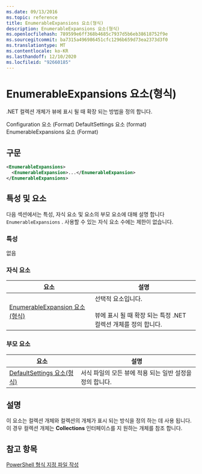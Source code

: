 ```yaml
---
ms.date: 09/13/2016
ms.topic: reference
title: EnumerableExpansions 요소(형식)
description: EnumerableExpansions 요소(형식)
ms.openlocfilehash: 789599e6ff368b4685c7937d5b6eb38618752f9e
ms.sourcegitcommit: ba7315a496986451cfc1296b659d73ea2373d3f0
ms.translationtype: MT
ms.contentlocale: ko-KR
ms.lasthandoff: 12/10/2020
ms.locfileid: "92660185"
---
```

# <a name="enumerableexpansions-element-format"></a>EnumerableExpansions 요소(형식)

.NET 컬렉션 개체가 뷰에 표시 될 때 확장 되는 방법을 정의 합니다.

Configuration 요소 (Format) DefaultSettings 요소 (format) EnumerableExpansions 요소 (Format)

## <a name="syntax"></a>구문

```xml
<EnumerableExpansions>
  <EnumerableExpansion>...</EnumerableExpansion>
</EnumerableExpansions>
```

## <a name="attributes-and-elements"></a>특성 및 요소

다음 섹션에서는 특성, 자식 요소 및 요소의 부모 요소에 대해 설명 합니다 `EnumerableExpansions` . 사용할 수 있는 자식 요소 수에는 제한이 없습니다.

### <a name="attributes"></a>특성

없음

### <a name="child-elements"></a>자식 요소

|요소|설명|
|-------------|-----------------|
|[EnumerableExpansion 요소(형식)](./enumerableexpansion-element-format.md)|선택적 요소입니다.<br /><br /> 뷰에 표시 될 때 확장 되는 특정 .NET 컬렉션 개체를 정의 합니다.|

### <a name="parent-elements"></a>부모 요소

|요소|설명|
|-------------|-----------------|
|[DefaultSettings 요소(형식)](./defaultsettings-element-format.md)|서식 파일의 모든 뷰에 적용 되는 일반 설정을 정의 합니다.|

## <a name="remarks"></a>설명

이 요소는 컬렉션 개체와 컬렉션의 개체가 표시 되는 방식을 정의 하는 데 사용 됩니다. 이 경우 컬렉션 개체는  **Collections** 인터페이스를 지 원하는 개체를 참조 합니다.

## <a name="see-also"></a>참고 항목

[PowerShell 형식 지정 파일 작성](./writing-a-powershell-formatting-file.md)
